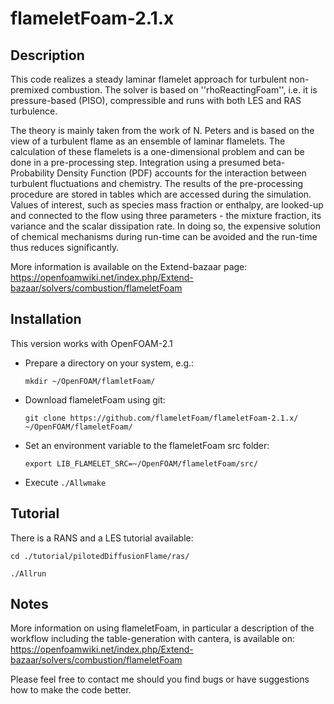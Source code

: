 flameletFoam-2.1.x
==================

## Description

This code realizes a steady laminar flamelet approach for turbulent non-premixed combustion.
The solver is based on ''rhoReactingFoam'', i.e. it is pressure-based (PISO), compressible and runs with both LES and RAS turbulence.
 
The theory is mainly taken from the work of N. Peters and is based on the view of a turbulent flame as an ensemble of laminar flamelets.
The calculation of these flamelets is a one-dimensional problem and can be done in a pre-processing step.
Integration using a presumed beta-Probability Density Function (PDF) accounts for the interaction between turbulent fluctuations and chemistry.
The results of the pre-processing procedure are stored in tables which are accessed during the simulation.
Values of interest, such as species mass fraction or enthalpy, are looked-up and connected to the flow using three parameters - the mixture fraction, its variance and the scalar dissipation rate.
In doing so, the expensive solution of chemical mechanisms during run-time can be avoided and the run-time thus reduces significantly.

More information is available on the Extend-bazaar page:
https://openfoamwiki.net/index.php/Extend-bazaar/solvers/combustion/flameletFoam

## Installation

This version works with OpenFOAM-2.1

* Prepare a directory on your system, e.g.:  

  `mkdir ~/OpenFOAM/flamletFoam/`

* Download flameletFoam using git:

  `git clone https://github.com/flameletFoam/flameletFoam-2.1.x/ ~/OpenFOAM/flameletFoam/`

* Set an environment variable to the flameletFoam src folder:

  `export LIB_FLAMELET_SRC=~/OpenFOAM/flameletFoam/src/`

* Execute `./Allwmake`

## Tutorial

There is a RANS and a LES tutorial available:

  `cd ./tutorial/pilotedDiffusionFlame/ras/`

  `./Allrun`

## Notes

More information on using flameletFoam, in particular a description of the workflow including the table-generation with cantera, is available on:
https://openfoamwiki.net/index.php/Extend-bazaar/solvers/combustion/flameletFoam

Please feel free to contact me should you find bugs or have suggestions how to make the code better.
